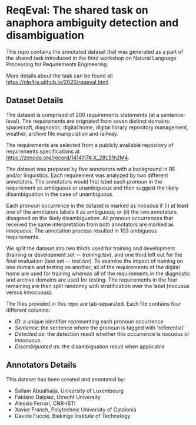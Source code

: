 # ReqEval: The shared task on anaphora ambiguity detection and disambiguation 

This repo contains the annotated dataset that was generated as a part of the shared task introduced in the third workshop on Natural Language Processing for Requirements Engineering. 

More details about the task can be found at: https://nlp4re.github.io/2020/reqeval.html.

## Dataset Details 
The dataset is comprised of 200 requirements statements (at a sentence-level). The requirements are orignated from seven distinct domains: spacecraft, diagnostic, digital home, digital library repository management, weather, archive file manipulation and railway.

The requirements are selected from a publicly available repository of requirements specifications at https://zenodo.org/record/1414117#.X_28LS1h2M4. 

The dataset was prepared by five annotators with a background in RE and/or linguistics. Each requirement was analyzed by two different annotators. The annotators would first label each pronoun in the requirement as ambiguous or unambiguous and then suggest the likely disambiguation in the case of unambiguous.  

Each pronoun occurrence in the dataset is marked as nocuous if (i) at least one of the annotators labels it as ambiguous; or (ii) the two annotators disagreed on the likely disambiguation. All pronoun occurrences that received the same interpretation from both annotators are marked as innocuous. 
The annotation process resulted in 103 ambiguous requirements. 

We split the dataset into two thirds used for training and development (training or development set -- *training.tsv*), and one third left out for the final evaluation (test set -- *test.tsv*). To examine the impact of training on one domain and testing on another, all of the requirements of the digital home are used for training whereas all of the requirements in the diagnostic and archive domains are used for testing. The requirements in the four remaining are then split randomly with stratification over the label (nocuous versus innocuous).  

The files provided in this repo are tab-separated. Each file contains four different columns: 
- *ID*: a unique identifier representing each pronoun occurrence
- *Sentence*: the sentence where the pronoun is tagged with 'referential'
- *Detected as*: the detection result whether this occurrence is nocuous or innocuous
- *Disambiguated as*: the disambiguation result when applicable  

## Annotators Details
This dataset has been created and annotated by: 
- Sallam Abualhaija, University of Luxembourg 
- Fabiano Dalpiaz, Utrecht University
- Alessio Ferrari, CNR-ISTI 
- Xavier Franch, Polytechnic University of Catalonia
- Davide Fuccie, Blekinge Institute of Technology
